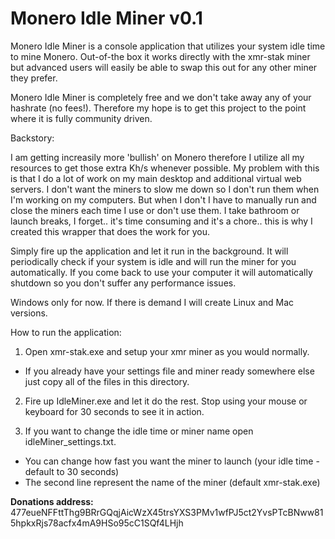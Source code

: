 # Monero Idle Miner v0.1

Monero Idle Miner is a console application that utilizes your system idle time to mine Monero. Out-of-the box it works directly with the xmr-stak miner but advanced users will easily be able to swap this out for any other miner they prefer.

Monero Idle Miner is completely free and we don't take away any of your hashrate (no fees!). Therefore my hope is to get this project to the point where it is fully community driven.

Backstory:

I am getting increasily more 'bullish' on Monero therefore I utilize all my resources to get those extra Kh/s whenever possible. My problem with this is that I do a lot of work on my main desktop and additional virtual web servers. I don't want the miners to slow me down so I don't run them when I'm working on my computers. But when I don't I have to manually run and close the miners each time I use or don't use them. I take bathroom or launch breaks, I forget.. it's time consuming and it's a chore.. this is why I created this wrapper that does the work for you.

Simply fire up the application and let it run in the background. It will periodically check if your system is idle and will run the miner for you automatically. If you come back to use your computer it will automatically shutdown so you don't suffer any performance issues.

Windows only for now. If there is demand I will create Linux and Mac versions.

How to run the application:

1. Open xmr-stak.exe and setup your xmr miner as you would normally.

  + If you already have your settings file and miner ready somewhere else just copy all of the files in this directory.
  
2. Fire up IdleMiner.exe and let it do the rest. Stop using your mouse or keyboard for 30 seconds to see it in action.

3. If you want to change the idle time or miner name open idleMiner_settings.txt.
  - You can change how fast you want the miner to launch (your idle time - default to 30 seconds)
  - The second line represent the name of the miner (default xmr-stak.exe)


**Donations address:**
477eueNFFttThg9BRrGQqjAicWzX45trsYXS3PMv1wfPJ5ct2YvsPTcBNww815hpkxRjs78acfx4mA9HSo95cC1SQf4LHjh
